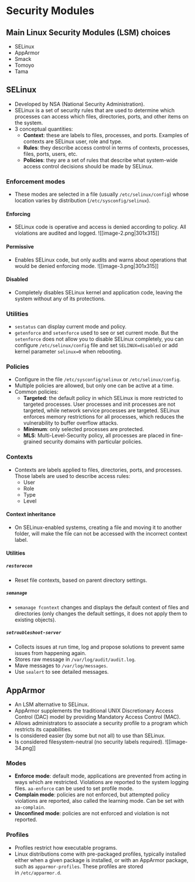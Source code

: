 # Security Modules
## Main Linux Security Modules (LSM) choices
- SELinux
- AppArmor
- Smack
- Tomoyo
- Tama
## SELinux
- Developed by NSA (National Security Administration).
- SELinux is a set of security rules that are used to determine which processes can access which files, directories, ports, and other items on the system.
- 3 conceptual quantities:
	- **Context**: these are labels to files, processes, and ports. Examples of contexts are SELinux user, role and type.
	- **Rules**: they describe access control in terms of contexts, processes, files, ports, users, etc.
	- **Policies**: they are a set of rules that describe what system-wide access control decisions should be made by SELinux.
### Enforcement modes
- These modes are selected in a file (usually `/etc/selinux/config`) whose location varies by distribution (`/etc/sysconfig/selinux`).
#### Enforcing
- SELinux code is operative and access is denied according to policy. All violations are audited and logged.
![[image-2.png|301x315]]
#### Permissive
- Enables SELinux code, but only audits and warns about operations that would be denied enforcing mode.
![[image-3.png|301x315]]
#### Disabled
- Completely disables SELinux kernel and application code, leaving the system without any of its protections.
### Utilities
- `sestatus` can display current mode and policy.
- `getenforce` and `setenforce` used to see or set current mode. But the `setenforce` does not allow you to disable SELinux completely, you can configure `/etc/selinux/config` file and set `SELINUX=disabled` or add kernel parameter `selinux=0` when rebooting.
### Policies
- Configure in the file `/etc/sysconfig/selinux` or `/etc/selinux/config`.
- Multiple policies are allowed, but only one can be active at a time.
- Common policies:
	- **Targeted**: the default policy in which SELinux is more restricted to targeted processes. User processes and init processes are not targeted, while network service processes are targeted. SELinux enforces memory restrictions for all processes, which reduces the vulnerability to buffer overflow attacks.
	- **Minimum**: only selected processes are protected.
	- **MLS**: Multi-Level-Security policy, all processes are placed in fine-grained security domains with particular policies.
### Contexts
- Contexts are labels applied to files, directories, ports, and processes. Those labels are used to describe access rules:
	- User
	- Role
	- Type
	- Level
#### Context inheritance
- On SELinux-enabled systems, creating a file and moving it to another folder, will make the file can not be accessed with the incorrect context label.
#### Utilities
##### `restorecon`
- Reset file contexts, based on parent directory settings.
##### `semanage`
- `semanage fcontext` changes and displays the default context of files and directories (only changes the default settings, it does not apply them to existing objects).
##### `setroubleshoot-server`
- Collects issues at run time, log and propose solutions to prevent same issues from happening again.
- Stores raw message in `/var/log/audit/audit.log`.
- Mave messages to `/var/log/messages`.
- Use `sealert` to see detailed messages.
## AppArmor
- An LSM alternative to SELinux.
- AppArmor supplements the traditional UNIX Discretionary Access Control (DAC) model by providing Mandatory Access Control (MAC).
- Allows administrators to associate a security profile to a program which restricts its capabilities.
- Is considered easier (by some but not all) to use than SELinux.
- Is considered filesystem-neutral (no security labels required).
![[image-34.png]]
### Modes
- **Enforce mode**: default mode, applications are prevented from acting in ways which are restricted. Violations are reported to the system logging files. `aa-enforce` can be used to set profile mode.
- **Complain mode**: policies are not enforced, but attempted policy violations are reported, also called the learning mode. Can be set with `aa-complain`.
- **Unconfined mode**: policies are not enforced and violation is not reported.
### Profiles
- Profiles restrict how executable programs.
- Linux distributions come with​ pre-packaged profiles, typically installed either when a given package is installed, or with an AppArmor package, such as `apparmor-profiles`. These profiles are stored in `/etc/apparmor.d`.